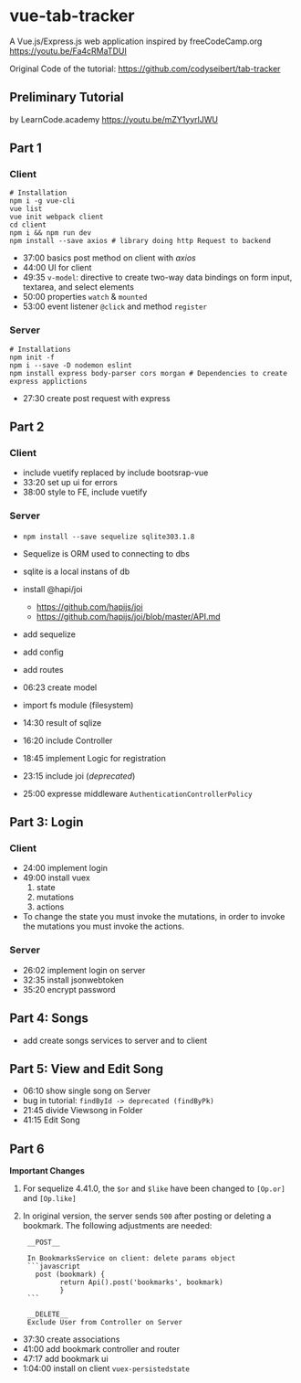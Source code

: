 # vue-tab-tracker
A Vue.js/Express.js web application inspired by freeCodeCamp.org
https://youtu.be/Fa4cRMaTDUI

Original Code of the tutorial: https://github.com/codyseibert/tab-tracker

## Preliminary Tutorial
by LearnCode.academy https://youtu.be/mZY1yyrlJWU

## Part 1

### Client
```
# Installation
npm i -g vue-cli
vue list
vue init webpack client
cd client
npm i && npm run dev
npm install --save axios # library doing http Request to backend
```

- 37:00 basics post method on client with _axios_
- 44:00 UI for client
- 49:35 `v-model`: directive to create two-way data bindings on form input, textarea, and select elements
- 50:00  properties `watch` & `mounted`
- 53:00 event listener `@click` and method `register`

### Server
```
# Installations
npm init -f
npm i --save -D nodemon eslint
npm install express body-parser cors morgan # Dependencies to create express applictions
```

- 27:30 create post request with express

## Part 2
### Client
- include vuetify replaced by include bootsrap-vue
- 33:20 set up ui for errors
- 38:00 style to FE, include vuetify

### Server
- `npm install --save sequelize sqlite303.1.8`
- Sequelize is ORM used to connecting to dbs
- sqlite is a local instans of db
- install @hapi/joi
	- https://github.com/hapijs/joi
	- https://github.com/hapijs/joi/blob/master/API.md


- add sequelize
- add config
- add routes
- 06:23 create model
- import fs module (filesystem)
- 14:30  result of sqlize
- 16:20 include Controller
- 18:45 implement Logic for registration
- 23:15 include joi (_deprecated_)
- 25:00 expresse middleware `AuthenticationControllerPolicy`

## Part 3: Login
### Client
- 24:00 implement login
- 49:00 install vuex
	1. state
	2. mutations
	3. actions
- To change the state you must invoke the mutations,
in order to invoke the mutations you must invoke the actions.

### Server
- 26:02 implement login on server
- 32:35 install jsonwebtoken
- 35:20 encrypt password

## Part 4: Songs
- add create songs services to server and to client

## Part 5: View and Edit Song
- 06:10 show single song on Server
- bug in tutorial: `findById -> deprecated (findByPk)`
- 21:45 divide Viewsong in Folder
- 41:15 Edit Song

## Part 6
__Important Changes__

1. For sequelize 4.41.0, the `$or` and `$like` have been changed to `[Op.or]` and `[Op.like]`
2. In original version, the server sends `500` after posting or deleting a bookmark. The following adjustments are needed:

		__POST__

		In BookmarksService on client: delete params object
		```javascript
		  post (bookmark) {
				return Api().post('bookmarks', bookmark)
				}
		```

		__DELETE__
		Exclude User from Controller on Server


- 37:30 create associations
- 41:00 add bookmark controller and router
- 47:17 add bookmark ui
- 1:04:00 install on client `vuex-persistedstate`